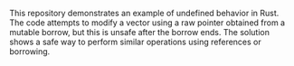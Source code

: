 This repository demonstrates an example of undefined behavior in Rust. The code attempts to modify a vector using a raw pointer obtained from a mutable borrow, but this is unsafe after the borrow ends. The solution shows a safe way to perform similar operations using references or borrowing.